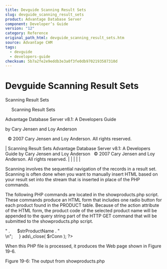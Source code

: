 ```yaml
---
title: Devguide Scanning Result Sets
slug: devguide_scanning_result_sets
product: Advantage Database Server
component: Developer’s Guide
version: "12"
category: Reference
original_path_html: devguide_scanning_result_sets.htm
source: Advantage CHM
tags:
  - devguide
  - developers-guide
checksum: 5b7a2fe2e9eddb3e3a0f3fe0db9702193587310d
---
```


# Devguide Scanning Result Sets

Scanning Result Sets

     Scanning Result Sets

Advantage Database Server v8.1: A Developers Guide

by Cary Jensen and Loy Anderson

  © 2007 Cary Jensen and Loy Anderson. All rights reserved.

| Scanning Result Sets  Advantage Database Server v8.1: A Developers Guide  by Cary Jensen and Loy Anderson    © 2007 Cary Jensen and Loy Anderson. All rights reserved. |  |  |  |  |

Scanning involves the sequential navigation of the records in a result set. Scanning is often done when you want to manually insert HTML based on your result set into the stream that is inserted in place of the PHP commands.

The following PHP commands are located in the showproducts.php script. These commands produce an HTML form that includes one radio button for each product found in the PRODUCT table. Because of the action attribute of the HTML form, the product code of the selected product name will be appended to the query string part of the HTTP GET command that will be submitted to the showproducts.php script.

<?  
$rConn = ads\_connect( "DataDirectory=\\\\server\\share\\".  
  "adsbook\\DemoDictionary.add;ServerTypes=2;",   
  "adsuser", "password" );  
$rStmt = ads\_prepare( $rConn, "SELECT [Product Name], ".  
  "[Product Code] FROM Products" );  
$rResult = ads\_execute( $rStmt );  
while ( ads\_fetch\_row( $rStmt ) )  
   {  
   $strProductName = ads\_result( $rStmt, "Product Name" );  
   $strProductCode = ads\_result( $rStmt, "Product Code" );  
   echo "<INPUT Type = \"radio\" Name = \"rb\" Value = \"" .   
      trim( $strProductCode ) .  "\" > " .   
      $strProductName . "<br>\n";     
   }  
ads\_close( $rConn );  
?>

When this PHP file is processed, it produces the Web page shown in Figure 19-6.

Figure 19-6: The output from showproducts.php
